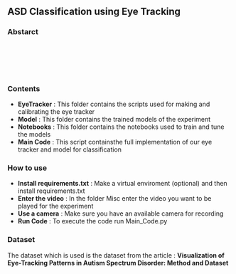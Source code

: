 ## ASD Classification using Eye Tracking

### Abstarct 
<br>
<br>
<br>
<br>

### Contents 
 - **EyeTracker** :  This folder contains the scripts used for making and calibrating the eye tracker 
 - **Model** : This folder contains the  trained models of the experiment 
 - **Notebooks** : This folder contains the notebooks used to train and tune the models 
 - **Main Code** : This script containsthe full implementation of our eye tracker and model for classification 

 ### How to use 
 - **Install requirements.txt** : Make a virtual enviroment (optional) and then  install requirements.txt
 - **Enter the video** : In the folder Misc enter the  video you want to be played for the experiment 
 - **Use a camera** : Make sure you have an available camera for recording 
 - **Run Code** : To execute  the code run Main_Code.py 

 ### Dataset 
The dataset which is used is the dataset from the article : **Visualization of Eye-Tracking Patterns in Autism Spectrum Disorder: Method and Dataset**
